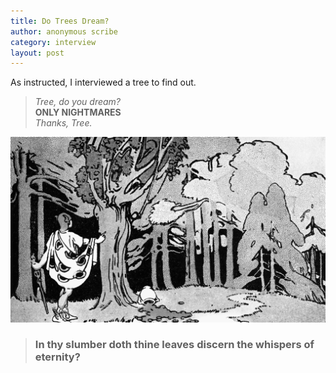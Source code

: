 ```yaml
---
title: Do Trees Dream?
author: anonymous scribe
category: interview
layout: post
---
```

As instructed, I interviewed a tree to find out.

>*Tree, do you dream?*  
>**ONLY NIGHTMARES**  
>*Thanks, Tree.*  

![dreamtree.gif](/assets/images/dreamtree.gif)
>### In thy slumber doth thine leaves discern the whispers of eternity?
